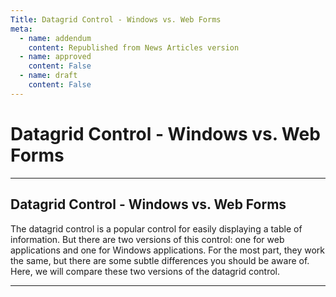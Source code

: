 ```yaml
---
Title: Datagrid Control - Windows vs. Web Forms
meta:
  - name: addendum
    content: Republished from News Articles version
  - name: approved
    content: False
  - name: draft
    content: False
---
```

# Datagrid Control - Windows vs. Web Forms

---
## Datagrid Control - Windows vs. Web Forms


The datagrid control is a popular control for easily displaying a table of information. But there are two versions of this control: one for web applications and one for Windows applications. For the most part, they work the same, but there are some subtle differences you should be aware of. Here, we will compare these two versions of the datagrid control.


<script src="/DesktopModules/itcMetaPost/js/mg.js" type="text/javascript"></script>


---
